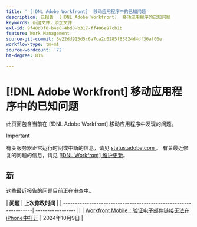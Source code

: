 ```yaml
---
title: ' [!DNL Adobe Workfront]  移动应用程序中的已知问题'
description: 已报告  [!DNL Adobe Workfront]  移动应用程序的已知问题
keywords: 新建文件，添加文件
exl-id: 9f48d0f8-b4e8-4bd8-b317-ff406e97cb1b
feature: Work Management
source-git-commit: 5e22dd915d5c6a7ca2d0285f83824d4df36af06e
workflow-type: tm+mt
source-wordcount: '72'
ht-degree: 81%

---
```


# [!DNL Adobe Workfront] 移动应用程序中的已知问题

此页面包含当前在 [!DNL Adobe Workfront] 移动应用程序中发现的问题。

>[!IMPORTANT]
>
>有关服务器正常运行时间或中断的信息，请见 [status.adobe.com ](https://status.adobe.com)。 有关最近修复的问题的信息，请见 [[!DNL Workfront]  维护更新](../maintenance/current-updates.md)。

<!--**There are currently no known issues for [!DNL Workfront Mobile]**-->

## 新

这些最近报告的问题目前正在审查中。

| **问题** | **上次修改时间** |
| -----------------------------------------------------------------| ----------------- ||
| [Workfront Mobile：验证电子邮件链接无法在iPhone中打开](known-issues-workfront/wf-mobile-proof-email-link-wont-open.md) | 2024年10月9日 |

<!--
## Current Issues

|Issue  |Last Modified   | 
|---|---|
|Issue text  | YYYY/MM/DD  | 
-->